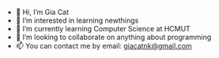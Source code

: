 - 👋 Hi, I’m Gia Cat
- 👀 I’m interested in learning newthings
- 🌱 I’m currently learning Computer Science at HCMUT
- 💞️ I’m looking to collaborate on anything about programming
- 📫 You can contact me by email: giacatnk@gmail.com

<!---
giacat2411/giacat2411 is a ✨ special ✨ repository because its `README.md` (this file) appears on your GitHub profile.
You can click the Preview link to take a look at your changes.
--->
